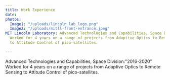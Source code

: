 ```yaml
---
title: Work Experience
date: 
photos:
  Image1: "/uploads/lincoln_lab_logo.png"
  Image2: "/uploads/mitll-front-entrance.jpeg"
MIT Lincoln Laboratory: Advanced Technologies and Capabilities, Space Division:"2016-2020"
  Worked for 4 years on a range of projects from Adaptive Optics to Remote Sensing
  to Attitude Control of pico-satellites.

---
```

Advanced Technologies and Capabilities, Space Division:"2016-2020" Worked for 4 years on a range of projects from Adaptive Optics to Remote Sensing to Attitude Control of pico-satellites.